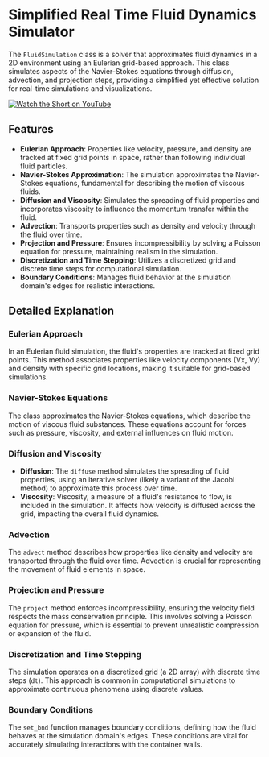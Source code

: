 # Simplified Real Time Fluid Dynamics Simulator

The `FluidSimulation` class is a solver that approximates fluid dynamics in a 2D environment using an Eulerian grid-based approach. This class simulates aspects of the Navier-Stokes equations through diffusion, advection, and projection steps, providing a simplified yet effective solution for real-time simulations and visualizations.

[![Watch the Short on YouTube](https://img.youtube.com/vi/auwaTfkpIXo/maxresdefault.jpg)](https://youtube.com/shorts/auwaTfkpIXo)

## Features

- **Eulerian Approach**: Properties like velocity, pressure, and density are tracked at fixed grid points in space, rather than following individual fluid particles.
- **Navier-Stokes Approximation**: The simulation approximates the Navier-Stokes equations, fundamental for describing the motion of viscous fluids.
- **Diffusion and Viscosity**: Simulates the spreading of fluid properties and incorporates viscosity to influence the momentum transfer within the fluid.
- **Advection**: Transports properties such as density and velocity through the fluid over time.
- **Projection and Pressure**: Ensures incompressibility by solving a Poisson equation for pressure, maintaining realism in the simulation.
- **Discretization and Time Stepping**: Utilizes a discretized grid and discrete time steps for computational simulation.
- **Boundary Conditions**: Manages fluid behavior at the simulation domain's edges for realistic interactions.

## Detailed Explanation

### Eulerian Approach

In an Eulerian fluid simulation, the fluid's properties are tracked at fixed grid points. This method associates properties like velocity components (Vx, Vy) and density with specific grid locations, making it suitable for grid-based simulations.

### Navier-Stokes Equations

The class approximates the Navier-Stokes equations, which describe the motion of viscous fluid substances. These equations account for forces such as pressure, viscosity, and external influences on fluid motion.

### Diffusion and Viscosity

- **Diffusion**: The `diffuse` method simulates the spreading of fluid properties, using an iterative solver (likely a variant of the Jacobi method) to approximate this process over time.
- **Viscosity**: Viscosity, a measure of a fluid's resistance to flow, is included in the simulation. It affects how velocity is diffused across the grid, impacting the overall fluid dynamics.

### Advection

The `advect` method describes how properties like density and velocity are transported through the fluid over time. Advection is crucial for representing the movement of fluid elements in space.

### Projection and Pressure

The `project` method enforces incompressibility, ensuring the velocity field respects the mass conservation principle. This involves solving a Poisson equation for pressure, which is essential to prevent unrealistic compression or expansion of the fluid.

### Discretization and Time Stepping

The simulation operates on a discretized grid (a 2D array) with discrete time steps (`dt`). This approach is common in computational simulations to approximate continuous phenomena using discrete values.

### Boundary Conditions

The `set_bnd` function manages boundary conditions, defining how the fluid behaves at the simulation domain's edges. These conditions are vital for accurately simulating interactions with the container walls.
